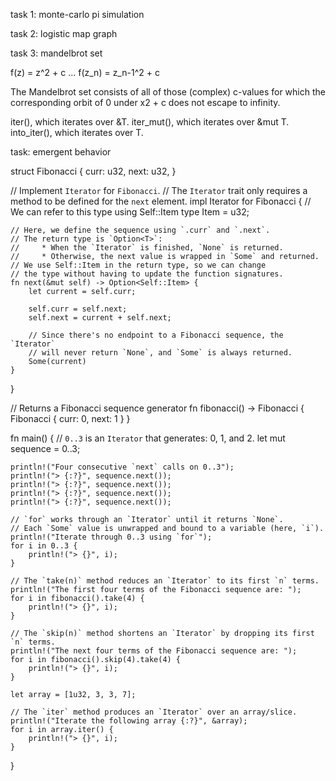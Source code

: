 task 1: monte-carlo pi simulation

task 2: logistic map graph

task 3: mandelbrot set

f(z) = z^2 + c
...
f(z_n) = z_n-1^2 + c

The Mandelbrot set consists of all of those (complex) c-values for which the corresponding orbit of 0 under x2 + c does not escape to infinity.

iter(), which iterates over &T.
iter_mut(), which iterates over &mut T.
into_iter(), which iterates over T.

task: emergent behavior


struct Fibonacci {
    curr: u32,
    next: u32,
}

// Implement `Iterator` for `Fibonacci`.
// The `Iterator` trait only requires a method to be defined for the `next` element.
impl Iterator for Fibonacci {
    // We can refer to this type using Self::Item
    type Item = u32;

    // Here, we define the sequence using `.curr` and `.next`.
    // The return type is `Option<T>`:
    //     * When the `Iterator` is finished, `None` is returned.
    //     * Otherwise, the next value is wrapped in `Some` and returned.
    // We use Self::Item in the return type, so we can change
    // the type without having to update the function signatures.
    fn next(&mut self) -> Option<Self::Item> {
        let current = self.curr;

        self.curr = self.next;
        self.next = current + self.next;

        // Since there's no endpoint to a Fibonacci sequence, the `Iterator` 
        // will never return `None`, and `Some` is always returned.
        Some(current)
    }
}

// Returns a Fibonacci sequence generator
fn fibonacci() -> Fibonacci {
    Fibonacci { curr: 0, next: 1 }
}

fn main() {
    // `0..3` is an `Iterator` that generates: 0, 1, and 2.
    let mut sequence = 0..3;

    println!("Four consecutive `next` calls on 0..3");
    println!("> {:?}", sequence.next());
    println!("> {:?}", sequence.next());
    println!("> {:?}", sequence.next());
    println!("> {:?}", sequence.next());

    // `for` works through an `Iterator` until it returns `None`.
    // Each `Some` value is unwrapped and bound to a variable (here, `i`).
    println!("Iterate through 0..3 using `for`");
    for i in 0..3 {
        println!("> {}", i);
    }

    // The `take(n)` method reduces an `Iterator` to its first `n` terms.
    println!("The first four terms of the Fibonacci sequence are: ");
    for i in fibonacci().take(4) {
        println!("> {}", i);
    }

    // The `skip(n)` method shortens an `Iterator` by dropping its first `n` terms.
    println!("The next four terms of the Fibonacci sequence are: ");
    for i in fibonacci().skip(4).take(4) {
        println!("> {}", i);
    }

    let array = [1u32, 3, 3, 7];

    // The `iter` method produces an `Iterator` over an array/slice.
    println!("Iterate the following array {:?}", &array);
    for i in array.iter() {
        println!("> {}", i);
    }
}